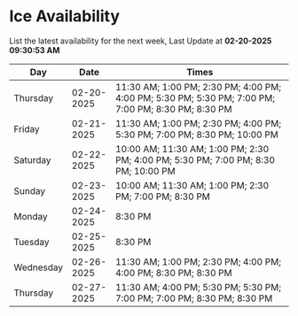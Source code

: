 # Ice Availability

List the latest availability for the next week, Last Update at **02-20-2025 09:30:53 AM**

| Day         | Date        | Times       |
| ----------- | ----------- | ----------- |
|Thursday|02-20-2025|11:30 AM; 1:00 PM; 2:30 PM; 4:00 PM; 4:00 PM; 5:30 PM; 5:30 PM; 7:00 PM; 7:00 PM; 8:30 PM; 8:30 PM|
|Friday|02-21-2025|11:30 AM; 1:00 PM; 2:30 PM; 4:00 PM; 5:30 PM; 7:00 PM; 8:30 PM; 10:00 PM|
|Saturday|02-22-2025|10:00 AM; 11:30 AM; 1:00 PM; 2:30 PM; 4:00 PM; 5:30 PM; 7:00 PM; 8:30 PM; 10:00 PM|
|Sunday|02-23-2025|10:00 AM; 11:30 AM; 1:00 PM; 2:30 PM; 7:00 PM; 8:30 PM|
|Monday|02-24-2025|8:30 PM|
|Tuesday|02-25-2025|8:30 PM|
|Wednesday|02-26-2025|11:30 AM; 1:00 PM; 2:30 PM; 4:00 PM; 4:00 PM; 8:30 PM; 8:30 PM|
|Thursday|02-27-2025|11:30 AM; 4:00 PM; 5:30 PM; 5:30 PM; 7:00 PM; 7:00 PM; 8:30 PM; 8:30 PM|
